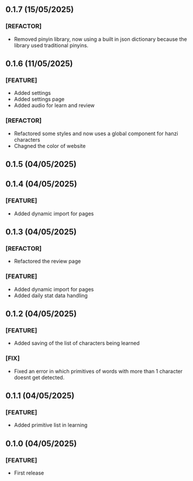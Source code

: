 ## 0.1.7 (15/05/2025)

### [REFACTOR]

- Removed pinyin library, now using a built in json dictionary because the library used traditional pinyins.

## 0.1.6 (11/05/2025)

### [FEATURE]

- Added settings
- Added settings page
- Added audio for learn and review

### [REFACTOR]

- Refactored some styles and now uses a global component for hanzi characters
- Chagned the color of website

## 0.1.5 (04/05/2025)

## 0.1.4 (04/05/2025)

### [FEATURE]

- Added dynamic import for pages

## 0.1.3 (04/05/2025)

### [REFACTOR]

- Refactored the review page

### [FEATURE]

- Added dynamic import for pages
- Added daily stat data handling

## 0.1.2 (04/05/2025)

### [FEATURE]

- Added saving of the list of characters being learned

### [FIX]

- Fixed an error in which primitives of words with more than 1 character doesnt get detected.

## 0.1.1 (04/05/2025)

### [FEATURE]

- Added primitive list in learning

## 0.1.0 (04/05/2025)

### [FEATURE]

- First release
